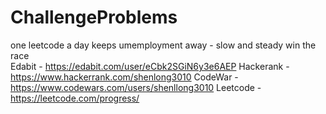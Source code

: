 # ChallengeProblems
one leetcode a day keeps umemployment away - slow and steady win the race
<br />
Edabit - https://edabit.com/user/eCbk2SGiN6y3e6AEP
Hackerank - https://www.hackerrank.com/shenlong3010
CodeWar - https://www.codewars.com/users/shenllong3010
Leetcode - https://leetcode.com/progress/
